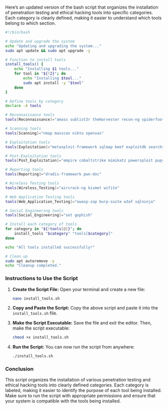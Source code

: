 Here’s an updated version of the bash script that organizes the installation of penetration testing and ethical hacking tools into specific categories. Each category is clearly defined, making it easier to understand which tools belong to which section.

```bash
#!/bin/bash

# Update and upgrade the system
echo "Updating and upgrading the system..."
sudo apt update && sudo apt upgrade -y

# Function to install tools
install_tools() {
    echo "Installing $1 tools..."
    for tool in "${!2}"; do
        echo "Installing $tool..."
        sudo apt install -y "$tool"
    done
}

# Define tools by category
declare -A tools

# Reconnaissance tools
tools[Reconnaissance]="amass sublist3r theHarvester recon-ng spiderfoot shodan"

# Scanning tools
tools[Scanning]="nmap masscan nikto openvas"

# Exploitation tools
tools[Exploitation]="metasploit-framework sqlmap beef exploitdb searchsploit"

# Post-Exploitation tools
tools[Post_Exploitation]="empire cobaltstrike mimikatz powersploit pupy"

# Reporting tools
tools[Reporting]="dradis-framework pwn-doc"

# Wireless Testing tools
tools[Wireless_Testing]="aircrack-ng kismet wifite"

# Web Application Testing tools
tools[Web_Application_Testing]="owasp-zap burp-suite w3af sqlninja"

# Social Engineering tools
tools[Social_Engineering]="set gophish"

# Install each category of tools
for category in "${!tools[@]}"; do
    install_tools "$category" "tools[$category]"
done

echo "All tools installed successfully!"

# Clean up
sudo apt autoremove -y
echo "Cleanup completed."
```

### **Instructions to Use the Script**

1. **Create the Script File:**
   Open your terminal and create a new file:
   ```bash
   nano install_tools.sh
   ```

2. **Copy and Paste the Script:**
   Copy the above script and paste it into the `install_tools.sh` file.

3. **Make the Script Executable:**
   Save the file and exit the editor. Then, make the script executable:
   ```bash
   chmod +x install_tools.sh
   ```

4. **Run the Script:**
   You can now run the script from anywhere:
   ```bash
   ./install_tools.sh
   ```

### **Conclusion**
This script organizes the installation of various penetration testing and ethical hacking tools into clearly defined categories. Each category is labeled, making it easier to identify the purpose of each tool being installed. Make sure to run the script with appropriate permissions and ensure that your system is compatible with the tools being installed.